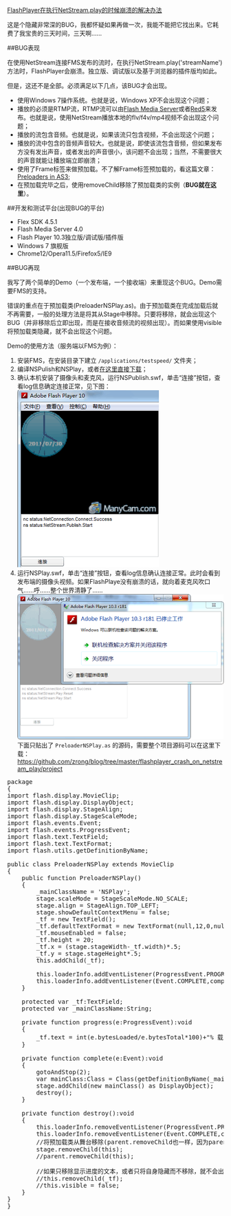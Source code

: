 [FlashPlayer在执行NetStream.play的时候崩溃的解决办法](http://zengrong.net/post/1390.htm)

这是个隐藏非常深的BUG，我都怀疑如果再做一次，我能不能把它找出来。它耗费了我宝贵的三天时间，三天啊……

##BUG表现

在使用NetStream连接FMS发布的流时，在执行NetStream.play('streamName')方法时，FlashPlayer会崩溃。独立版、调试版以及基于浏览器的插件版均如此。

但是，这还不是全部。必须满足以下几点，该BUG才会出现。

* 使用Windows 7操作系统。也就是说，Windows XP不会出现这个问题；
* 播放的必须是RTMP流，RTMP流可以由[Flash Media Server](http://www.adobe.com/products/flashmediaserver/)或者[Red5](http://www.red5.org/)来发布。也就是说，使用NetStream播放本地的flv/f4v/mp4视频不会出现这个问题；
* 播放的流包含音频。也就是说，如果该流只包含视频，不会出现这个问题；
* 播放的流中包含的音频声音较大。也就是说，即使该流包含音频，但如果发布方没有发出声音，或者发出的声音很小，该问题不会出现；当然，不需要很大的声音就能让播放端立即崩溃；
* 使用了Frame标签来做预加载。不了解Frame标签预加载的，看这篇文章：[Preloaders in AS3](http://www.bit-101.com/blog/?p=946);
* 在预加载完毕之后，使用removeChild移除了预加载类的实例（**BUG就在这里**）。

##开发和测试平台(出现BUG的平台)

* Flex SDK 4.5.1
* Flash Media Server 4.0
* Flash Player 10.3独立版/调试版/插件版
* Windows 7 旗舰版
* Chrome12/Opera11.5/Firefox5/IE9


##BUG再现

我写了两个简单的Demo（一个发布端，一个接收端）来重现这个BUG。Demo需要FMS的支持。

错误的重点在于预加载类(PreloaderNSPlay.as)。由于预加载类在完成加载后就不再需要，一般的处理方法是将其从Stage中移除。只要将移除，就会出现这个BUG（并非移除后立即出现，而是在接收音频流的视频出现）。而如果使用visible将预加载类隐藏，就不会出现这个问题。

Demo的使用方法（服务端以FMS为例）：

1. 安装FMS，在安装目录下建立 `/applications/testspeed/` 文件夹；
2. 编译NSPulish和NSPlay，或者[在这里直接下载](https://github.com/zrong/blog/tree/master/flashplayer_crash_on_netstream_play/project/bin)；
3. 确认本机安装了摄像头和麦克风，运行NSPublish.swf，单击“连接”按钮，查看log信息确定连接正常，见下图：
![发布流](flashplayer_crash_on_netstream_play/img/nspub.png)
4. 运行NSPlay.swf，单击“连接”按钮，查看log信息确认连接正常。此时会看到发布端的摄像头视频。如果FlashPlaye没有崩溃的话，就向着麦克风吹口气……呼……整个世界清静了……
![播放流](flashplayer_crash_on_netstream_play/img/nsplay.png)
下面只贴出了 `PreloaderNSPlay.as` 的源码，需要整个项目源码可以在这里下载：<https://github.com/zrong/blog/tree/master/flashplayer_crash_on_netstream_play/project>

<pre lang="actionscript" line="1" colla="+" file="PreloaderNSPlay.as">
package
{
import flash.display.MovieClip;
import flash.display.DisplayObject;
import flash.display.StageAlign;
import flash.display.StageScaleMode;
import flash.events.Event;
import flash.events.ProgressEvent;
import flash.text.TextField;
import flash.text.TextFormat;
import flash.utils.getDefinitionByName;

public class PreloaderNSPlay extends MovieClip 
{
	public function PreloaderNSPlay()
	{
		_mainClassName = 'NSPlay';
		stage.scaleMode = StageScaleMode.NO_SCALE;
		stage.align = StageAlign.TOP_LEFT;
		stage.showDefaultContextMenu = false;
		_tf = new TextField();
		_tf.defaultTextFormat = new TextFormat(null,12,0,null,null,null,null,null,"center");
		_tf.mouseEnabled = false;
		_tf.height = 20;
		_tf.x = (stage.stageWidth-_tf.width)*.5;
		_tf.y = stage.stageHeight*.5;
		this.addChild(_tf);

		this.loaderInfo.addEventListener(ProgressEvent.PROGRESS,progress);
		this.loaderInfo.addEventListener(Event.COMPLETE,complete);
	}

	protected var _tf:TextField;
	protected var _mainClassName:String;
	
	private function progress(e:ProgressEvent):void
	{
		_tf.text = int(e.bytesLoaded/e.bytesTotal*100)+"% 载入中……";
	}

	private function complete(e:Event):void
	{
		gotoAndStop(2);
		var mainClass:Class = Class(getDefinitionByName(_mainClassName));
		stage.addChild(new mainClass() as DisplayObject);
		destroy();
	}

	private function destroy():void
	{
		this.loaderInfo.removeEventListener(ProgressEvent.PROGRESS,progress);
		this.loaderInfo.removeEventListener(Event.COMPLETE,complete);
		//将预加载类从舞台移除(parent.removeChild也一样，因为parent就是舞台），就会导致Flash Player崩溃
		stage.removeChild(this);
		//parent.removeChild(this);

		//如果只移除显示进度的文本，或者只将自身隐藏而不移除，就不会出现这个Bug
		//this.removeChild(_tf);
		//this.visible = false;
	}
}
}
</pre>
